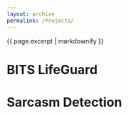 ```yaml
---
layout: archive
permalink: /Projects/
---
```


{{ page.excerpt | markdownify }}

# BITS LifeGuard

# Sarcasm Detection